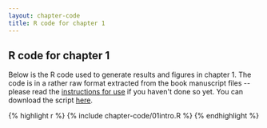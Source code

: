 ```yaml
---
layout: chapter-code
title: R code for chapter 1
---
```


## R code for chapter 1
Below is the R code used to generate results and figures in chapter 1.
The code is in a rather raw format extracted from the book manuscript files -- please read the [instructions for use](../chapter-code.html) if you haven't done so yet.
You can download the script <a href='https://raw.githubusercontent.com/spatstat/book/gh-pages/_includes/chapter-code/01intro.R' target=_blank>here</a>.

{% highlight r %}
{% include chapter-code/01intro.R %}
{% endhighlight %}
